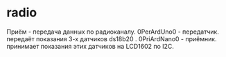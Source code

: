 # radio
Приём - передача данных по радиоканалу.
0PerArdUno0 - передатчик. передаёт показания 3-х датчиков ds18b20 .
0PriArdNano0 - приёмник. принимает показания этих датчиков на LCD1602 по I2C.